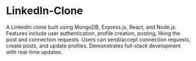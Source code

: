 # LinkedIn-Clone
A LinkedIn clone built using MongoDB, Express.js, React, and Node.js. Features include user authentication, profile creation, posting, liking the post and connection requests. Users can send/accept connection requests, create posts, and update profiles. Demonstrates full-stack development with real-time updates.
